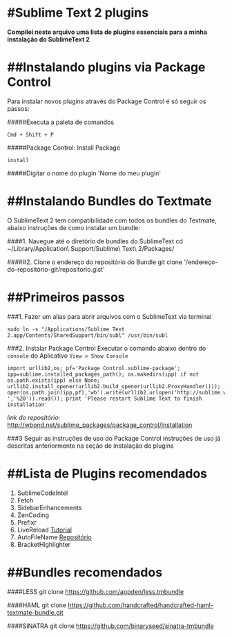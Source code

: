 #Sublime Text 2 plugins
===

**Compilei neste arquivo uma lista de plugins essenciais para a minha instalação do SublimeText 2**


##Instalando plugins via Package Control
===
Para instalar novos plugins através do Package Control é só seguir os passos:

#####Executa a paleta de comandos

	Cmd + Shift + P
	
#####Package Control: Install Package

	install
	
#####Digitar o nome do plugin
	'Nome do meu plugin'


##Instalando Bundles do Textmate
===
O SublimeText 2 tem compatibilidade com todos os bundles do Textmate, abaixo instruções de como instalar um bundle:

####1. Navegue até o diretório de bundles do SublimeText
	cd ~/Library/Application\ Support/Sublime\ Text\ 2/Packages/

#####2. Clone o endereço do repositório do Bundle
	git clone '/endereço-do-repositório-git/repositorio.gist' 

##Primeiros passos
===

###1. Fazer um alias para abrir arquivos com o SublimeText via terminal

	sudo ln -s "/Applications/Sublime Text 2.app/Contents/SharedSupport/bin/subl" /usr/bin/subl

###2. Instalar Package Control
Executar o comando abaixo dentro do `console` do Aplicativo `View > Show Console`

	import urllib2,os; pf='Package Control.sublime-package'; ipp=sublime.installed_packages_path(); os.makedirs(ipp) if not os.path.exists(ipp) else None; urllib2.install_opener(urllib2.build_opener(urllib2.ProxyHandler())); open(os.path.join(ipp,pf),'wb').write(urllib2.urlopen('http://sublime.wbond.net/'+pf.replace(' ','%20')).read()); print 'Please restart Sublime Text to finish installation'

*link do repositório:* <http://wbond.net/sublime_packages/package_control/installation> 

###3 Seguir as instruções de uso do Package Control
instruções de uso já descritas anteriormente na seção de instalação de plugins

##Lista de Plugins recomendados
===

1. SublimeCodeIntel
2. Fetch
3. SidebarEnhancements
4. ZenCoding
5. Prefixr
6. LiveReload [Tutorial](http://shoogledesigns.com/blog/blog/2012/07/23/sublime-text-2-package-control-and-livereload/)
7. AutoFileName [Repositório](https://github.com/BoundInCode/AutoFileName)
8. BracketHighlighter

##Bundles recomendados
===

####LESS
	git clone https://github.com/appden/less.tmbundle
	
####HAML
	git clone https://github.com/handcrafted/handcrafted-haml-textmate-bundle.git

####SINATRA
	git clone https://github.com/binaryseed/sinatra-tmbundle
